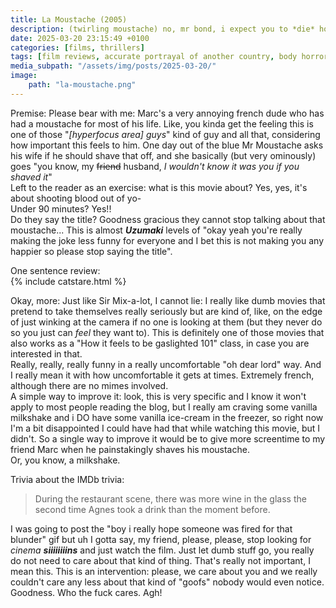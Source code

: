 ```yaml
---
title: La Moustache (2005)
description: (twirling moustache) no, mr bond, i expect you to *die* hon hon hon
date: 2025-03-20 23:15:49 +0100
categories: [films, thrillers]
tags: [film reviews, accurate portrayal of another country, body horror, featuring the most obnoxious people on earth, horror comedy, secret horror movie, thriller, what the hell was that, they say the title]
media_subpath: "/assets/img/posts/2025-03-20/"
image:
    path: "la-moustache.png"
---
```

<span class="reviewsection">Premise:</span> Please bear with me: Marc's a very annoying french dude who has had a moustache for most of his life. Like, you kinda get the feeling this is one of those "*[hyperfocus area] guys*" kind of guy and all that, considering how important this feels to him. One day out of the blue Mr Moustache asks his wife if he should shave that off, and she basically (but very ominously) goes "you know, my ~~friend~~ husband, *I wouldn't know it was you if you shaved it*"<br/>Left to the reader as an exercise: what is this movie about? Yes, yes, it's about shooting blood out of yo-<br/>
<span class="reviewsection">Under 90 minutes?</span> Yes!!<br/>
<span class="reviewsection">Do they say the title?</span> Goodness gracious they cannot stop talking about that moustache... This is almost ***Uzumaki*** levels of "okay yeah you're really making the joke less funny for everyone and I bet this is not making you any happier so please stop saying the title".

<span class="reviewsection">One sentence review:</span><br/>
{% include catstare.html %}

<span class="reviewsection">Okay, more:</span> Just like Sir Mix-a-lot, I cannot lie: I really like dumb movies that pretend to take themselves really seriously but are kind of, like, on the edge of just winking at the camera if no one is looking at them (but they never do so you just can *feel* they want to). This is definitely one of those movies that also works as a "How it feels to be gaslighted 101" class, in case you are interested in that.<br/>Really, really, really funny in a really uncomfortable "oh dear lord" way. And I really mean it with how uncomfortable it gets at times. Extremely french, although there are no mimes involved.<br/>
<span class="reviewsection">A simple way to improve it:</span> look, this is very specific and I know it won't apply to most people reading the blog, but I really am craving some vanilla milkshake and i DO have some vanilla ice-cream in the freezer, so right now I'm a bit disappointed I could have had that while watching this movie, but I didn't. So a single way to improve it would be to give more screentime to my friend Marc when he painstakingly shaves his moustache.<br/>Or, you know, a milkshake.

<span class="reviewsection">Trivia about the IMDb trivia:</span>
> During the restaurant scene, there was more wine in the glass the second time Agnes took a drink than the moment before.

I was going to post the "boy i really hope someone was fired for that blunder" gif but uh I gotta say, my friend, please, please, stop looking for *cinema **siiiiiiiins*** and just watch the film. Just let dumb stuff go, you really do not need to care about that kind of thing. That's really not important, I mean this. This is an intervention: please, we care about you and we really couldn't care any less about that kind of "goofs" nobody would even notice. Goodness. Who the fuck cares. Agh!